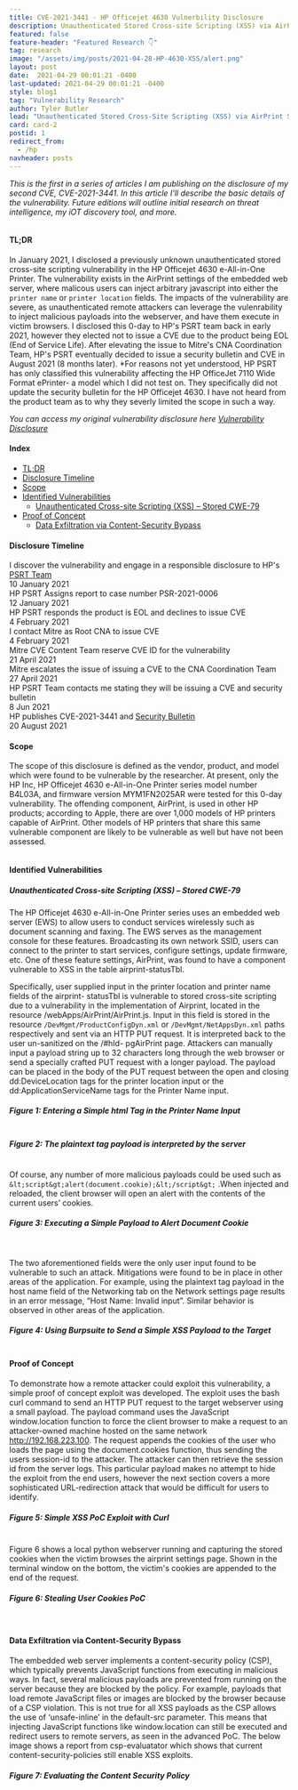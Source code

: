 ```yaml
---
title: CVE-2021-3441 - HP Officejet 4630 Vulnerbility Disclosure
description: Unauthenticated Stored Cross-site Scripting (XSS) via AirPrint Settings
featured: false  
feature-header: "Featured Research 👇"
tag: research
image: "/assets/img/posts/2021-04-28-HP-4630-XSS/alert.png"
layout: post
date:  2021-04-29 00:01:21 -0400
last-updated: 2021-04-29 00:01:21 -0400
style: blog1
tag: "Vulnerability Research"
author: Tyler Butler
lead: "Unauthenticated Stored Cross-Site Scripting (XSS) via AirPrint Settings"
card: card-2
postid: 1
redirect_from:
  - /hp
navheader: posts
---
```


<span id="postid"> </span>

<p class="text-muted"><i>This is the first in a series of articles I am publishing on the disclosure of my second CVE, CVE-2021-3441. In this article I'll describe the basic details of the vulnerability. Future editions will outline initial research on threat intelligence, my iOT discovery tool, and more.</i></p>

<div class="row">
    <div class="center">
        <img class="img-fluid rounded z-depth-1" src="/assets/img/posts/2021-04-28-HP-4630-XSS/alert.png" alt="" title="Popping an alert window with XSS"/>
    </div>
</div>


#### **TL;DR**


In January 2021, I disclosed a previously unknown unauthenticated stored cross-site scripting vulnerability in the HP Officejet 4630 e-All-in-One Printer. The vulnerability exists in the AirPrint settings of the embedded web server, where malicous users can inject arbitrary javascript into either the `printer name` or `printer location` fields. The impacts of the vulnerability are severe, as unauthenticated remote attackers can leverage the vulenrability to inject malicious payloads into the webserver, and have them execute in victim browsers. I disclosed this 0-day to HP's PSRT team back in early 2021, however they elected not to issue a CVE due to the product being EOL (End of Service Life). After elevating the issue to Mitre's CNA Coordination Team, HP's PSRT eventually decided to issue a security bulletin and CVE in August 2021 (8 months later). *For reasons not yet understood, HP PSRT has only classified this vulnerability affecting the HP OfficeJet 7110 Wide Format ePrinter- a model which I did not test on. They specifically did not update the security bulletin for the HP Officejet 4630. I have not heard from the product team as to why they severly limited the scope in such a way.

*You can access my original vulnerability disclosure here <a href="/assets/pdf/HP-OfficeJet-4630-XSS.pdf" class="badge badge-dark text-light">Vulnerability Disclosure</a>* 
#### **Index**
+  [TL;DR]({{page.url}}#tl;dr)
+  [Disclosure Timeline]({{page.url}}#disclosure-timeline)
+  [Scope]({{page.url}}#scope)  
+  [Identified Vulnerabilities]({{page.url}}#identified-vulnerabilities)  
    +  [Unauthenticated Cross-site Scripting (XSS) – Stored CWE-79]({{page.url}}#unauthenticated-cross-site-scripting-xss--stored-cwe-79)
 +  [Proof of Concept]({{page.url}}#proof-of-concept)
    +  [Data Exfiltration via Content-Security Bypass]({{page.url}}#data-exfiltration-via-content-security-bypass)

#### **Disclosure Timeline**

  <div class="timeline mt-1 mb-1">
      <div class="tl-item active">
          <div class="tl-dot b-warning"></div>
          <div class="tl-content">
              <div class="">I discover the vulnerability and engage in a responsible disclosure to HP's <a class="highlighted" href="https://ssl.www8.hp.com/h41268/live/index.aspx?qid=25434">PSRT Team</a></div>
              <div class="tl-date text-muted mt-1">10 January 2021</div>
          </div>
      </div>
      <div class="tl-item">
          <div class="tl-dot b-primary"></div>
          <div class="tl-content">
              <div class="">HP PSRT Assigns report to case number PSR-2021-0006</div>
              <div class="tl-date text-muted mt-1">12 January 2021</div>
          </div>
      </div>
      <div class="tl-item">
          <div class="tl-dot b-primary"></div>
          <div class="tl-content">
              <div class="">HP PSRT responds the product is EOL and declines to issue CVE</div>
              <div class="tl-date text-muted mt-1">4 February 2021</div>
          </div>
      </div>
      <div class="tl-item">
          <div class="tl-dot b-danger"></div>
          <div class="tl-content">
              <div class="">I contact Mitre as Root CNA to issue CVE</div>
              <div class="tl-date text-muted mt-1">4 February 2021</div>
          </div>
      </div>
      <div class="tl-item">
          <div class="tl-dot b-danger"></div>
          <div class="tl-content">
              <div class="">Mitre CVE Content Team reserve CVE ID for the vulnerability</div>
              <div class="tl-date text-muted mt-1">21 April 2021</div>
          </div>
      </div>
      <div class="tl-item">
          <div class="tl-dot b-danger"></div>
          <div class="tl-content">
              <div class="">Mitre escalates the issue of issuing a CVE to the CNA Coordination Team</div>
              <div class="tl-date text-muted mt-1">27 April 2021</div>
          </div>
      </div>
      <div class="tl-item">
          <div class="tl-dot b-danger"></div>
          <div class="tl-content">
              <div class="">HP PSRT Team contacts me stating they will be issuing a CVE and security bulletin</div>
              <div class="tl-date text-muted mt-1">8 Jun 2021</div>
          </div>
      </div>
      <div class="tl-item">
          <div class="tl-dot b-danger"></div>
          <div class="tl-content">
              <div class="">HP publishes CVE-2021-3441 and <a class="highlighted" href="https://support.hp.com/ie-en/document/ish_4433829-4433857-16/hpsbpi03742">Security Bulletin</a></div>
              <div class="tl-date text-muted mt-1">20 August 2021</div>
          </div>
      </div>
    </div>

#### **Scope**

The scope of this disclosure is defined as the vendor, product, and model which were found to be vulnerable by the researcher. At present, only the HP Inc, HP Officejet 4630 e-All-in-One Printer series model number B4L03A, and firmware version MYM1FN2025AR were tested for this 0-day vulnerability. The offending component, AirPrint, is used in other HP products; according to Apple, there are over 1,000 models of HP printers capable of AirPrint. Other models of HP printers that share this same vulnerable component are likely to be vulnerable as well but have not been assessed.  


<div class="row">
    <div class="mx-auto">
        <img class="img-fluid rounded z-depth-1" src="/assets/img/posts/2021-04-28-HP-4630-XSS/table1.png" alt="" title="Table 1: Tested Product Version"/>
    </div>
</div>  


#### **Identified Vulnerabilities**

##### *Unauthenticated Cross-site Scripting (XSS) – Stored CWE-79*  


The HP Officejet 4630 e-All-in-One Printer series uses an embedded web server (EWS) to allow users to conduct services wirelessly such as document scanning and faxing. The EWS serves as the management console for these features. Broadcasting its own network SSID, users can connect to the printer to start services, configure settings, update firmware, etc. One of these feature settings, AirPrint, was found to have a component vulnerable to XSS in the table airprint-statusTbl.  

Specifically, user supplied input in the printer location and printer name fields of the airprint- statusTbl is vulnerable to stored cross-site scripting due to a vulnerability in the implementation of Airprint, located in the resource /webApps/AirPrint/AirPrint.js. Input in this field is stored in the resource `/DevMgmt/ProductConfigDyn.xml` or `/DevMgmt/NetAppsDyn.xml` paths respectively and sent via an HTTP PUT request. It is interpreted back to the user un-sanitized on the /#hId- pgAirPrint page. Attackers can manually input a payload string up to 32 characters long through the web browser or send a specially crafted PUT request with a longer payload. The payload can be placed in the body of the PUT request between the open and closing dd:DeviceLocation tags for the printer location input or the dd:ApplicationServiceName tags for the Printer Name input.  

<div class="row">
    <div class="mx-auto"><h5>Figure 1: Entering a Simple html Tag in the Printer Name Input</h5></div>
    <div class="mx-auto">
        <img class="img-fluid rounded z-depth-1" src="/assets/img/posts/2021-04-28-HP-4630-XSS/figure1.png" alt=""  itle="Table 1: Tested Product Version"/>
    </div>
</div>  

<div class="row mx-auto">
    <div class="mx-auto"><h5>Figure 2: The plaintext tag payload is interpreted by the server</h5></div>
    <div class="mx-auto">
        <img class="img-fluid rounded z-depth-1" src="/assets/img/posts/2021-04-28-HP-4630-XSS/figure2.png" alt=""  title="Table 1: Tested Product Version"/>
    </div>
</div>    


Of course, any number of more malicious payloads could be used such as ```&lt;script&gt;alert(document.cookie);&lt;/script&gt;``` .When injected and reloaded, the client browser will open an alert with the contents of the current users’ cookies.

<div class="row mx-auto">
    <div class="mx-auto"><h5>Figure 3: Executing a Simple Payload to Alert Document Cookie</h5></div>
    <div class="mx-auto">
        <img class="img-fluid rounded z-depth-1" src="/assets/img/posts/2021-04-28-HP-4630-XSS/figure3.png" alt=""  title="Table 1: Tested Product Version"/>
    </div>
</div>      
<br>

The two aforementioned fields were the only user input found to be vulnerable to such an attack. Mitigations were found to be in place in other areas of the application. For example, using the plaintext tag payload in the host name field of the Networking  tab on the Network settings page results in an error message, “Host Name: Invalid input”. Similar behavior is observed in other areas of the application.    


<div class="row mx-auto">
    <div class="mx-auto"><h5>Figure 4: Using Burpsuite to Send a Simple XSS Payload to the Target</h5></div>
    <div class="mx-auto">
        <img class="img-fluid rounded z-depth-1" src="/assets/img/posts/2021-04-28-HP-4630-XSS/figure4.png" alt=""  title="Table 1: Tested Product Version"/>
    </div>
</div>    


#### **Proof of Concept**

To demonstrate how a remote attacker could exploit this vulnerability, a simple proof of concept exploit was developed. The exploit uses the bash curl command to send an HTTP PUT request to the target webserver using a small payload. The payload command uses the JavaScript window.location function to force the client browser to make a request to an attacker-owned machine hosted on the same network http://192.168.223.100. The request appends the cookies of the user who loads the page using the document.cookies function, thus sending the users session-id to the attacker. The attacker can then retrieve the session id from the server logs. This particular payload makes no attempt to hide the exploit from the end users, however the next section covers a more sophisticated URL-redirection attack that would be difficult for users to identify.  

<div class="row mx-auto">
    <div class="mx-auto"><h5>Figure 5: Simple XSS PoC Exploit with Curl</h5></div>
    <div class="mx-auto">
        <img class="img-fluid rounded z-depth-1" src="/assets/img/posts/2021-04-28-HP-4630-XSS/figure5.png" alt=""  title="Table 1: Tested Product Version"/>
    </div>
</div>    

<br>
Figure 6 shows a local python webserver running and capturing the stored cookies when the victim browses the airprint settings page. Shown in the terminal window on the bottom, the victim's cookies are appended to the end of the request. 


<div class="row mx-auto">
    <div class="mx-auto"><h5>Figure 6: Stealing User Cookies PoC</h5></div>
    <div class="mx-auto">
        <img class="img-fluid rounded z-depth-1" src="/assets/img/posts/2021-04-28-HP-4630-XSS/figure6.png" alt=""  title="Table 1: Tested Product Version"/>
    </div>
</div>      

<br>

#### **Data Exfiltration via Content-Security Bypass**  

The embedded web server implements a content-security policy (CSP), which typically prevents JavaScript functions from executing in malicious ways. In fact, several malicious payloads are prevented from running on the server because they are blocked by the policy. For example, payloads that load remote JavaScript files or images are blocked by the browser because of a CSP violation. This is not true for all XSS payloads as the CSP allows the use of ‘unsafe-inline’  in the default-src parameter.  This means that injecting JavaScript functions like window.location can still be executed and redirect users to remote servers, as seen in the advanced PoC. The below image shows a report from csp-evaluatator which shows that current content-security-policies still enable XSS exploits.  


<div class="row mx-auto">
    <div class="mx-auto"><h5>Figure 7: Evaluating the Content Security Policy</h5></div>
    <div class="mx-auto">
        <img class="img-fluid rounded z-depth-1" src="/assets/img/posts/2021-04-28-HP-4630-XSS/csp.png" alt=""  title="Table 1: Tested Product Version"/>
    </div>
</div>      


